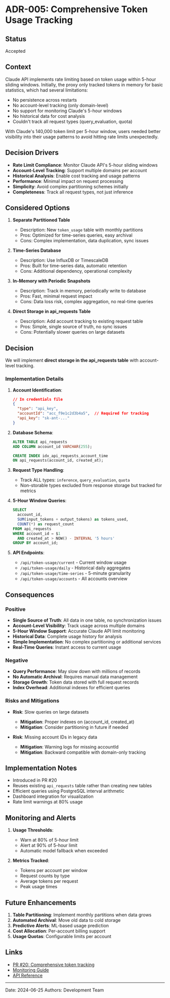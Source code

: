 # ADR-005: Comprehensive Token Usage Tracking

## Status

Accepted

## Context

Claude API implements rate limiting based on token usage within 5-hour sliding windows. Initially, the proxy only tracked tokens in memory for basic statistics, which had several limitations:

- No persistence across restarts
- No account-level tracking (only domain-level)
- No support for monitoring Claude's 5-hour windows
- No historical data for cost analysis
- Couldn't track all request types (query_evaluation, quota)

With Claude's 140,000 token limit per 5-hour window, users needed better visibility into their usage patterns to avoid hitting rate limits unexpectedly.

## Decision Drivers

- **Rate Limit Compliance**: Monitor Claude API's 5-hour sliding windows
- **Account-Level Tracking**: Support multiple domains per account
- **Historical Analysis**: Enable cost tracking and usage patterns
- **Performance**: Minimal impact on request processing
- **Simplicity**: Avoid complex partitioning schemes initially
- **Completeness**: Track all request types, not just inference

## Considered Options

1. **Separate Partitioned Table**
   - Description: New `token_usage` table with monthly partitions
   - Pros: Optimized for time-series queries, easy archival
   - Cons: Complex implementation, data duplication, sync issues

2. **Time-Series Database**
   - Description: Use InfluxDB or TimescaleDB
   - Pros: Built for time-series data, automatic retention
   - Cons: Additional dependency, operational complexity

3. **In-Memory with Periodic Snapshots**
   - Description: Track in memory, periodically write to database
   - Pros: Fast, minimal request impact
   - Cons: Data loss risk, complex aggregation, no real-time queries

4. **Direct Storage in api_requests Table**
   - Description: Add account tracking to existing request table
   - Pros: Simple, single source of truth, no sync issues
   - Cons: Potentially slower queries on large datasets

## Decision

We will implement **direct storage in the api_requests table** with account-level tracking.

### Implementation Details

1. **Account Identification**:
   ```json
   // In credentials file
   {
     "type": "api_key",
     "accountId": "acc_f9e1c2d3b4a5",  // Required for tracking
     "api_key": "sk-ant-..."
   }
   ```

2. **Database Schema**:
   ```sql
   ALTER TABLE api_requests 
   ADD COLUMN account_id VARCHAR(255);
   
   CREATE INDEX idx_api_requests_account_time 
   ON api_requests(account_id, created_at);
   ```

3. **Request Type Handling**:
   - Track ALL types: `inference`, `query_evaluation`, `quota`
   - Non-storable types excluded from response storage but tracked for metrics

4. **5-Hour Window Queries**:
   ```sql
   SELECT 
     account_id,
     SUM(input_tokens + output_tokens) as tokens_used,
     COUNT(*) as request_count
   FROM api_requests
   WHERE account_id = $1
     AND created_at > NOW() - INTERVAL '5 hours'
   GROUP BY account_id;
   ```

5. **API Endpoints**:
   - `/api/token-usage/current` - Current window usage
   - `/api/token-usage/daily` - Historical daily aggregates
   - `/api/token-usage/time-series` - 5-minute granularity
   - `/api/token-usage/accounts` - All accounts overview

## Consequences

### Positive

- **Single Source of Truth**: All data in one table, no synchronization issues
- **Account-Level Visibility**: Track usage across multiple domains
- **5-Hour Window Support**: Accurate Claude API limit monitoring
- **Historical Data**: Complete usage history for analysis
- **Simple Implementation**: No complex partitioning or additional services
- **Real-Time Queries**: Instant access to current usage

### Negative

- **Query Performance**: May slow down with millions of records
- **No Automatic Archival**: Requires manual data management
- **Storage Growth**: Token data stored with full request records
- **Index Overhead**: Additional indexes for efficient queries

### Risks and Mitigations

- **Risk**: Slow queries on large datasets
  - **Mitigation**: Proper indexes on (account_id, created_at)
  - **Mitigation**: Consider partitioning in future if needed

- **Risk**: Missing account IDs in legacy data
  - **Mitigation**: Warning logs for missing accountId
  - **Mitigation**: Backward compatible with domain-only tracking

## Implementation Notes

- Introduced in PR #20
- Reuses existing `api_requests` table rather than creating new tables
- Efficient queries using PostgreSQL interval arithmetic
- Dashboard integration for visualization
- Rate limit warnings at 80% usage

## Monitoring and Alerts

1. **Usage Thresholds**:
   - Warn at 80% of 5-hour limit
   - Alert at 90% of 5-hour limit
   - Automatic model fallback when exceeded

2. **Metrics Tracked**:
   - Tokens per account per window
   - Request counts by type
   - Average tokens per request
   - Peak usage times

## Future Enhancements

1. **Table Partitioning**: Implement monthly partitions when data grows
2. **Automated Archival**: Move old data to cold storage
3. **Predictive Alerts**: ML-based usage prediction
4. **Cost Allocation**: Per-account billing support
5. **Usage Quotas**: Configurable limits per account

## Links

- [PR #20: Comprehensive token tracking](https://github.com/your-org/claude-nexus-proxy/pull/20)
- [Monitoring Guide](../../03-Operations/monitoring.md)
- [API Reference](../../02-User-Guide/api-reference.md#token-usage)

---

Date: 2024-06-25
Authors: Development Team